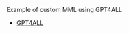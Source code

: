 Example of custom MML using GPT4ALL

- [GPT4ALL](https://docs.gpt4all.io/gpt4all_desktop/models.html)